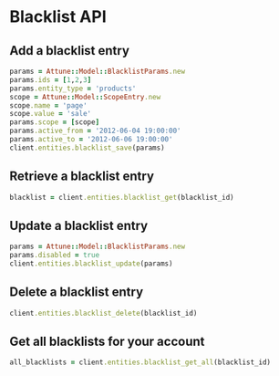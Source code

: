 # Blacklist API

## Add a blacklist entry

``` ruby
params = Attune::Model::BlacklistParams.new
params.ids = [1,2,3]
params.entity_type = 'products'
scope = Attune::Model::ScopeEntry.new
scope.name = 'page'
scope.value = 'sale'
params.scope = [scope]
params.active_from = '2012-06-04 19:00:00'
params.active_to = '2012-06-06 19:00:00'
client.entities.blacklist_save(params)
```

## Retrieve a blacklist entry

``` ruby
blacklist = client.entities.blacklist_get(blacklist_id)
```

## Update a blacklist entry

``` ruby
params = Attune::Model::BlacklistParams.new
params.disabled = true
client.entities.blacklist_update(params)
```

## Delete a blacklist entry

``` ruby
client.entities.blacklist_delete(blacklist_id)
```

## Get all blacklists for your account
``` ruby
all_blacklists = client.entities.blacklist_get_all(blacklist_id)
```
